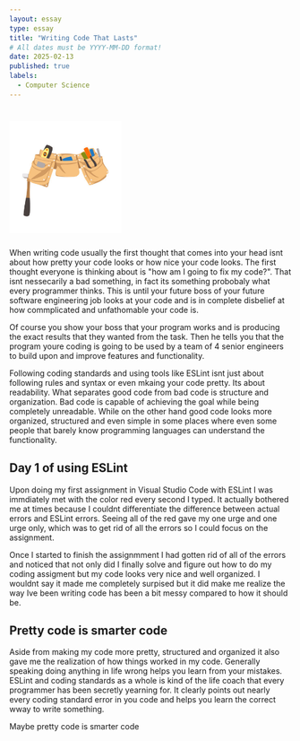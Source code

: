 ```yaml
---
layout: essay
type: essay
title: "Writing Code That Lasts"
# All dates must be YYYY-MM-DD format!
date: 2025-02-13
published: true
labels:
  - Computer Science
---
```


# <img width="200px" class="rounded float-start pe-4" src="../img/toolbelt_img.jpg">

When writing code usually the first thought that comes into your head isnt about how pretty your code looks or how nice your code looks. The first thought everyone is thinking about is "how am I going to fix my code?". That isnt nessecarily a bad something, in fact its something probobaly what every programmer thinks. This is until your future boss of your future software engineering job looks at your code and is in complete disbelief at how commplicated and unfathomable your code is.

Of course you show your boss that your program works and is producing the exact results that they wanted from the task. Then he tells you that the program youre coding is going to be used by a team of 4 senior engineers to build upon and improve features and functionality.

Following coding standards and using tools like ESLint isnt just about following rules and syntax or even mkaing your code pretty. Its about readability. What separates good code from bad code is structure and organization. Bad code is capable of achieving the goal while being completely unreadable. While on the other hand good code looks more organized, structured and even simple in some places where even some people that barely know programming languages can understand the functionality. 


## Day 1 of using ESLint

Upon doing my first assignment in Visual Studio Code with ESLint I was immdiately met with the color red every second I typed. It actually bothered me at times because I couldnt differentiate the difference between actual errors and ESLint errors. Seeing all of the red gave my one urge and one urge only, which was to get rid of all the errors so I could focus on the assignment.

Once I started to finish the assignmment I had gotten rid of all of the errors and noticed that not only did I finally solve and figure out how to do my coding assigment but my code looks very nice and well organized. I wouldnt say it made me completely surpised but it did make me realize the way Ive been writing code has been a bit messy compared to how it should be.


## Pretty code is smarter code

Aside from making my code more pretty, structured and organized it also gave me the realization of how things worked in my code. Generally speaking doing anything in life wrong helps you learn from your mistakes. ESLint and coding standards as a whole is kind of the life coach that every programmer has been secretly yearning for. It clearly points out nearly every coding standard error in you code and helps you learn the correct wway to write something. 

Maybe pretty code is smarter code


